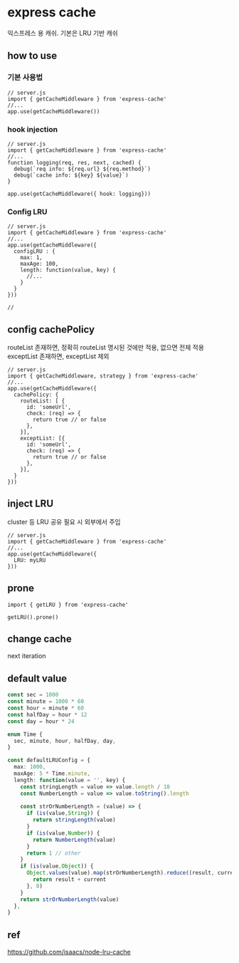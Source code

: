 # express cache
익스프레스 용 캐쉬. 기본은 LRU 기반 캐쉬 

## how to use
### 기본 사용법
```ecmascript 6
// server.js
import { getCacheMiddleware } from 'express-cache'
//...
app.use(getCacheMiddleware()) 
```

### hook injection
```ecmascript 6
// server.js
import { getCacheMiddleware } from 'express-cache'
//...
function logging(req, res, next, cached) {
  debug(`req info: ${req.url} ${req.method}`)
  debug(`cache info: ${key} ${value}`)
}

app.use(getCacheMiddleware({ hook: logging}))
```

### Config LRU
```ecmascript 6
// server.js
import { getCacheMiddleware } from 'express-cache'
//...
app.use(getCacheMiddleware({
  configLRU : {
    max: 1,
    maxAge: 100,
    length: function(value, key) {
      //...
    }
  }
}))

//

```
## config cachePolicy
routeList 존재하면, 정확히 routeList 명시된 것에만 적용, 없으면 전체 적용
exceptList 존재하면, exceptList 제외

```ecmascript 6
// server.js
import { getCacheMiddleware, strategy } from 'express-cache'
//...
app.use(getCacheMiddleware({
  cachePolicy: {
    routeList: [ {
      id: 'someUrl',
      check: (req) => {
        return true // or false
      }, 
    }],
    exceptList: [{
      id: 'someUrl',
      check: (req) => {
        return true // or false
      }, 
    }],
  }
}))
```

## inject LRU
cluster 등 LRU 공유 필요 시 외부에서 주입
```ecmascript 6
// server.js
import { getCacheMiddleware } from 'express-cache'
//...
app.use(getCacheMiddleware({
  LRU: myLRU
}))
```

## prone
```ecmascript 6
import { getLRU } from 'express-cache'

getLRU().prone()
```

## change cache
next iteration

## default value
```typescript
const sec = 1000
const minute = 1000 * 60
const hour = minute * 60
const halfDay = hour * 12
const day = hour * 24   

enum Time {
  sec, minute, hour, halfDay, day,
}

const defaultLRUConfig = {
  max: 1000,
  maxAge: 5 * Time.minute,
  length: function(value = '', key) {
    const stringLength = value => value.length / 10
    const NumberLength = value => value.toString().length
    
    const strOrNumberLength = (value) => {
      if (is(value,String)) {
        return stringLength(value)
      }
      if (is(value,Number)) {
        return NumberLength(value)
      }
      return 1 // other
    }
    if (is(value,Object)) {
      Object.values(value).map(strOrNumberLength).reduce((result, current) => {
        return result + current
      }, 0)
    }
    return strOrNumberLength(value)
  },
}
```

## ref
https://github.com/isaacs/node-lru-cache
